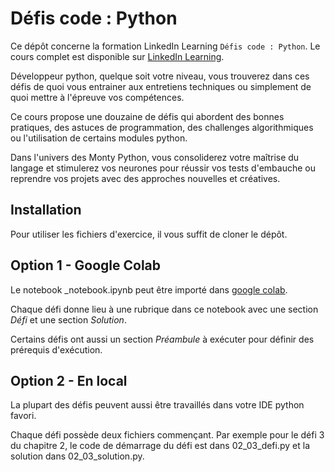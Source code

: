 # Défis code : Python

Ce dépôt concerne la formation LinkedIn Learning `Défis code : Python`. Le cours complet est disponible sur [LinkedIn Learning][lil-course-url].


Développeur python, quelque soit votre niveau, vous trouverez dans ces défis de quoi vous entrainer aux entretiens techniques ou simplement de quoi mettre à l'épreuve vos compétences. 

Ce cours propose une douzaine de défis qui abordent des bonnes pratiques, des astuces de programmation, des challenges algorithmiques ou l'utilisation de certains modules python. 

Dans l'univers des Monty Python, vous consoliderez votre maîtrise du langage et stimulerez vos neurones pour réussir vos tests d'embauche ou reprendre vos projets avec des approches nouvelles et créatives.

## Installation
Pour utiliser les fichiers d'exercice, il vous suffit de cloner le dépôt.

## Option 1 - Google Colab
Le notebook _notebook.ipynb peut être importé dans  [google colab](https://colab.research.google.com).

Chaque défi donne lieu à une rubrique dans ce notebook avec une section *Défi* et une section *Solution*. 

Certains défis ont aussi un section *Préambule* à exécuter pour définir des prérequis d'exécution.

## Option 2 - En local

La plupart des défis peuvent aussi être travaillés dans votre IDE python favori. 

Chaque défi possède deux fichiers commençant. Par exemple pour le défi 3 du chapitre 2, le code de démarrage du défi est dans 02_03_defi.py et la solution dans 02_03_solution.py.


[0]: # (Replace these placeholder URLs with actual course URLs)

[lil-course-url]: https://www.linkedin.com/learning/
[lil-thumbnail-url]: https://www.linkedin.com/learning/python-defis-code

